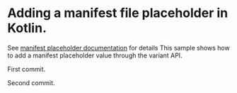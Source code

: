 # Adding a manifest file placeholder in Kotlin.

See [manifest placeholder documentation](https://developer.android.com/studio/build/manifest-build-variables) for details
This sample shows how to add a manifest placeholder value through the variant API.

First commit.

Second commit.



